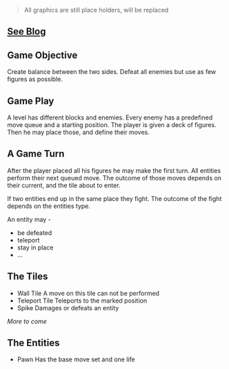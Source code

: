 

> All graphics are still place holders, will be replaced

## [ See Blog ](https://tbscode.github.io/pocket_battles/)

## Game Objective

Create balance between the two sides.
Defeat all enemies but use as few figures as possible.

## Game Play

A level has different blocks and enemies.
Every enemy has a predefined move queue and a starting position.
The player is given a deck of figures.
Then he may place those, and define their moves.

## A Game Turn

After the player placed all his figures he may make the first turn.
All entities perform their next queued move.
The outcome of those moves depends on their current, and the tile about to enter.

If two entities end up in the same place they fight.
The outcome of the fight depends on the entities type.

An entity may - 
- be defeated
- teleport
- stay in place
- ...

## The Tiles

- Wall Tile
    A move on this tile can not be performed
- Teleport Tile
    Teleports to the marked position
- Spike
    Damages or defeats an entity

*More to come*

## The Entities

- Pawn
    Has the base move set and one life
